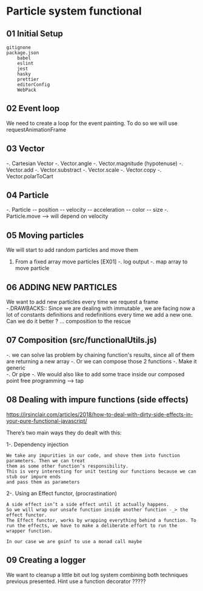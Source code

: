 # Particle system functional

## 01 Initial Setup
    gitignone
    package.json
        babel
        eslint
        jest
        hasky
        prettier
        editorConfig
        WebPack

## 02 Event loop
  We need to create a loop for the event painting. To do so we will use requestAnimationFrame
  
## 03 Vector
  -. Cartesian Vector
  -. Vector.angle
  -. Vector.magnitude (hypotenuse) 
  -. Vector.add
  -. Vector.substract
  -. Vector.scale
  -. Vector.copy
  -. Vector.polarToCart
  
## 04 Particle
  -. Particle
    -- position
    -- velocity
    -- acceleration
    -- color
    -- size 
  -. Particle.move --> will depend on velocity  
   
## 05 Moving particles
We will start to add random particles and move them
1) From a fixed array move particles  [EX01]
  -. log output
  -. map array to move particle

## 06 ADDING NEW PARTICLES
 We want to add new particles every time we request a frame
  -.DRAWBACKS::  Since we are dealing with immutable , we are facing now a lot of constants 
  definitions and redefinitions every time we add a new one.
  Can we do it better ? ... composition to the rescue


## 07 Composition  (src/functionalUtils.js)
  -. we can solve las problem by chaining function's results, since all of them are returning a new 
  array
  -. Or we can compose those 2 functions
  -. Make it generic  
  -. Or pipe 
  -. We would also like to add some trace inside our composed point free programming --> tap  

## 08 Dealing with impure functions (side effects)
https://jrsinclair.com/articles/2018/how-to-deal-with-dirty-side-effects-in-your-pure-functional-javascript/

There’s two main ways they do dealt with this:

1-. Dependency injection
 
    We take any impurities in our code, and shove them into function parameters. Then we can treat 
    them as some other function’s responsibility.
    This is very interesting for unit testing our functions because we can stub our impure ends 
    and pass them as parameters

2-. Using an Effect functor, (procrastination)
    
    A side effect isn’t a side effect until it actually happens. 
    So we will wrap our unsafe function inside another function -_> the effect functor.
    The Effect functor, works by wrapping everything behind a function. To run the effects, we have to make a deliberate effort to run the wrapper function.
    
    In our case we are goinf to use a monad call maybe

## 09 Creating a logger

We want to cleanup a little bit out log system combining both techniques previous presented.
Hint use a function decorator ?????
